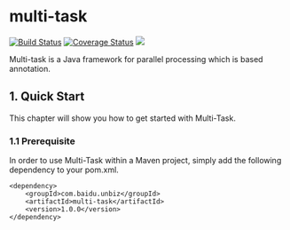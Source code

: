 # multi-task
[![Build Status](https://travis-ci.org/wangchongjie/multi-task.svg?branch=master)](https://travis-ci.org/wangchongjie/multi-task)
[![Coverage Status](https://coveralls.io/repos/github/wangchongjie/multi-task/badge.svg?branch=master)](https://coveralls.io/github/wangchongjie/multi-task?branch=master)
![](https://maven-badges.herokuapp.com/maven-central/com.baidu.unbiz/multi-task/badge.svg)

Multi-task is a Java framework for parallel processing which is based annotation.

## 1. Quick Start
This chapter will show you how to get started with Multi-Task.

### 1.1 Prerequisite

In order to use Multi-Task within a Maven project, simply add the following dependency to your pom.xml. 

	<dependency>
    	<groupId>com.baidu.unbiz</groupId>
    	<artifactId>multi-task</artifactId>
    	<version>1.0.0</version>
	</dependency>
